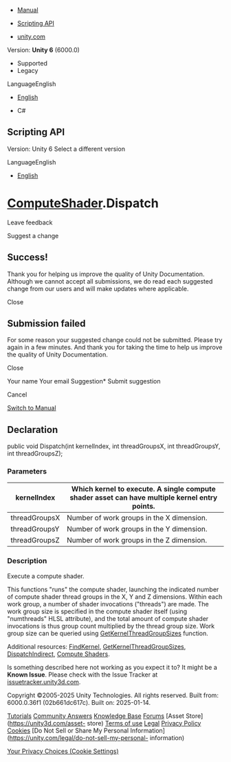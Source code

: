 [ ]()

  * [Manual](../Manual/index.html)
  * [Scripting API](../ScriptReference/index.html)

  * [unity.com](https://unity.com/)

Version: **Unity 6** (6000.0)

  * Supported
  * Legacy

LanguageEnglish

  * [English]()

  * C#

[ ](https://docs.unity3d.com)

## Scripting API

Version: Unity 6 Select a different version

LanguageEnglish

  * [English]()

#  [ComputeShader](ComputeShader.html).Dispatch

Leave feedback

Suggest a change

## Success!

Thank you for helping us improve the quality of Unity Documentation. Although
we cannot accept all submissions, we do read each suggested change from our
users and will make updates where applicable.

Close

## Submission failed

For some reason your suggested change could not be submitted. Please <a>try
again</a> in a few minutes. And thank you for taking the time to help us
improve the quality of Unity Documentation.

Close

Your name Your email Suggestion* Submit suggestion

Cancel

[Switch to Manual](../Manual/class-ComputeShader.html "Go to ComputeShader
Component in the Manual")

## Declaration

public void Dispatch(int kernelIndex, int threadGroupsX, int threadGroupsY,
int threadGroupsZ);

### Parameters

kernelIndex | Which kernel to execute. A single compute shader asset can have multiple kernel entry points.  
---|---  
threadGroupsX | Number of work groups in the X dimension.  
threadGroupsY | Number of work groups in the Y dimension.  
threadGroupsZ | Number of work groups in the Z dimension.  
  
### Description

Execute a compute shader.

This functions "runs" the compute shader, launching the indicated number of
compute shader thread groups in the X, Y and Z dimensions. Within each work
group, a number of shader invocations ("threads") are made. The work group
size is specified in the compute shader itself (using "numthreads" HLSL
attribute), and the total amount of compute shader invocations is thus group
count multiplied by the thread group size. Work group size can be queried
using
[GetKernelThreadGroupSizes](ComputeShader.GetKernelThreadGroupSizes.html)
function.  
  
Additional resources: [FindKernel](ComputeShader.FindKernel.html),
[GetKernelThreadGroupSizes](ComputeShader.GetKernelThreadGroupSizes.html),
[DispatchIndirect](ComputeShader.DispatchIndirect.html), [Compute
Shaders](../Manual/class-ComputeShader.html).

Is something described here not working as you expect it to? It might be a
**Known Issue**. Please check with the Issue Tracker at
[issuetracker.unity3d.com](https://issuetracker.unity3d.com).

Copyright ©2005-2025 Unity Technologies. All rights reserved. Built from:
6000.0.36f1 (02b661dc617c). Built on: 2025-01-14.

[Tutorials](https://unity3d.com/learn) [Community
Answers](https://answers.unity3d.com) [Knowledge
Base](https://support.unity3d.com/hc/en-us)
[Forums](https://forum.unity3d.com) [Asset Store](https://unity3d.com/asset-
store) [Terms of use](https://docs.unity3d.com/Manual/TermsOfUse.html)
[Legal](https://unity.com/legal) [Privacy
Policy](https://unity.com/legal/privacy-policy)
[Cookies](https://unity.com/legal/cookie-policy) [Do Not Sell or Share My
Personal Information](https://unity.com/legal/do-not-sell-my-personal-
information)

[Your Privacy Choices (Cookie Settings)](javascript:void\(0\);)


